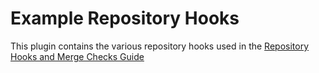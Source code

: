 # Example Repository Hooks

This plugin contains the various repository hooks used in the 
[Repository Hooks and Merge Checks Guide](https://developer.atlassian.com/bitbucket/server/docs/latest/how-tos/hooks-merge-checks-guide.html)
 